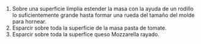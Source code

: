 1. Sobre una superficie limplia estender la masa con la ayuda de un rodillo lo suficientemente grande hasta formar una rueda del tamaño del molde para hornear.
2. Esparcir sobre toda la superficie de la masa pasta de tomate.
3. Esparcir sobre toda la superfice queso Mozzarella rayado.
